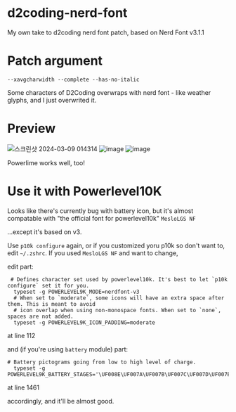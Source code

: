 # d2coding-nerd-font
My own take to d2coding nerd font patch, based on Nerd Font v3.1.1

# Patch argument

`--xavgcharwidth --complete --has-no-italic`

Some characters of D2Coding overwraps with nerd font - like weather glyphs, and I just overwrited it.

# Preview
![스크린샷 2024-03-09 014314](https://github.com/dhnam/d2coding-nerd-font/assets/8546820/cd827f0d-49c3-43a2-af5b-620ebf42e944)
![image](https://github.com/dhnam/d2coding-nerd-font/assets/8546820/dafec432-0836-447e-ba29-1d2876d03399)
![image](https://github.com/dhnam/d2coding-nerd-font/assets/8546820/26647527-d630-43da-8336-5dda02006e79)

Powerlime works well, too!

# Use it with Powerlevel10K

Looks like there's currently bug with battery icon, but it's almost compatable with "the official font for powerlevel10k" `MesloLGS NF`

...except it's based on v3.

Use `p10k configure` again, or if you customized yoru p10k so don't want to, edit `~/.zshrc`. If you used `MesloLGS NF` and want to change,

edit part:
```
 # Defines character set used by powerlevel10k. It's best to let `p10k configure` set it for you.
  typeset -g POWERLEVEL9K_MODE=nerdfont-v3
  # When set to `moderate`, some icons will have an extra space after them. This is meant to avoid
  # icon overlap when using non-monospace fonts. When set to `none`, spaces are not added.
  typeset -g POWERLEVEL9K_ICON_PADDING=moderate
```
at line 112

and (if you're using `battery` module) part:
```
# Battery pictograms going from low to high level of charge.
  typeset -g POWERLEVEL9K_BATTERY_STAGES='\UF008E\UF007A\UF007B\UF007C\UF007D\UF007E\UF007F\UF0080\UF0081\UF0082\UF0079'
```
at line 1461

accordingly, and it'll be almost good.

